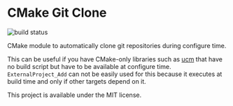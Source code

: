 # CMake Git Clone
![build status](https://travis-ci.org/tschuchortdev/cmake_git_clone.svg?branch=master)

CMake module to automatically clone git repositories during configure time.

This can be useful if you have CMake-only libraries such as [ucm](https://github.com/onqtam/ucm) that have no build script but have to be available at configure time. `ExternalProject_Add` can not be easily used for this because it executes at build time and only if other targets depend on it.

This project is available under the MIT license. 
